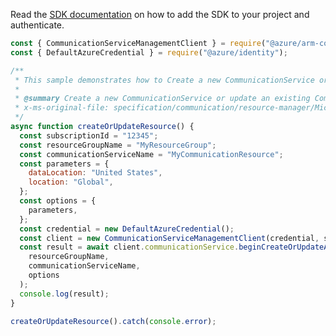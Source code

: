 Read the [SDK documentation](https://github.com/Azure/azure-sdk-for-js/blob/%40azure%2Farm-communication_3.0.1/sdk/communication/arm-communication/README.md) on how to add the SDK to your project and authenticate.

```javascript
const { CommunicationServiceManagementClient } = require("@azure/arm-communication");
const { DefaultAzureCredential } = require("@azure/identity");

/**
 * This sample demonstrates how to Create a new CommunicationService or update an existing CommunicationService.
 *
 * @summary Create a new CommunicationService or update an existing CommunicationService.
 * x-ms-original-file: specification/communication/resource-manager/Microsoft.Communication/stable/2020-08-20/examples/createOrUpdate.json
 */
async function createOrUpdateResource() {
  const subscriptionId = "12345";
  const resourceGroupName = "MyResourceGroup";
  const communicationServiceName = "MyCommunicationResource";
  const parameters = {
    dataLocation: "United States",
    location: "Global",
  };
  const options = {
    parameters,
  };
  const credential = new DefaultAzureCredential();
  const client = new CommunicationServiceManagementClient(credential, subscriptionId);
  const result = await client.communicationService.beginCreateOrUpdateAndWait(
    resourceGroupName,
    communicationServiceName,
    options
  );
  console.log(result);
}

createOrUpdateResource().catch(console.error);
```
